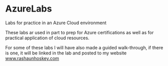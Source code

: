 # AzureLabs
Labs for practice in an Azure Cloud environment

These labs ar used in part to prep for Azure certifications as well as for practical application of cloud resources.

For some of these labs I will have also made a guided walk-through, if there is one, it will be linked in the lab and posted to my website www.rashaunhoskey.com
